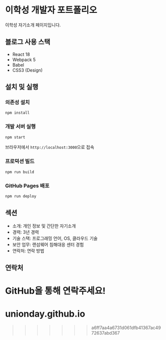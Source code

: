 # 이학성 개발자 포트폴리오

이학성 자기소개 페이지입니다.

## 블로그 사용 스택
- React 18
- Webpack 5
- Babel
- CSS3 (Design)

## 설치 및 실행

### 의존성 설치
```bash
npm install
```

### 개발 서버 실행
```bash
npm start
```
브라우저에서 `http://localhost:3000`으로 접속

### 프로덕션 빌드
```bash
npm run build
```

### GitHub Pages 배포
```bash
npm run deploy
```

## 섹션
- 소개: 개인 정보 및 간단한 자기소개
- 경력: 3년 경력
- 기술 스택: 프로그래밍 언어, OS, 클라우드 기술
- 보안 업무: 랜섬웨어 침해대응 센터 경험
- 연락처: 연락 방법

## 연락처
GitHub을 통해 연락주세요!
=======
# unionday.github.io
>>>>>>> a6ff7aa4a6731d061dfb41367ac4972637abd367
